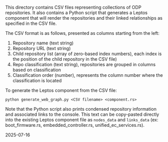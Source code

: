This directory contains CSV files representing collections of ODP repositories.  It also contains a Python
script that generates a Leptos component that will render the repositories and their linked relationships
as specified in the CSV file.

The CSV format is as follows, presented as columns starting from the left:

1. Repository name (text string)
2. Repository URL (text string)
3. Child repository list (array of zero-based index numbers), each index is the position of the child repository in the CSV file) 
4. Repo classification (text string), repositories are grouped in columns based on classification
5. Classification order (number), represents the column number where the classification is located

To generate the Leptos component from the CSV file:

`python generate_web_graph.py <CSV filename> <component.rs>`

Note that the Python script also prints condensed repository information and associated links to the console.  This text can be copy-pasted directly into the existing Leptos component file as `nodes_data` and `links_data` (ex: boot_firmware.rs, embedded_controller.rs, unified_ec_services.rs).

2025-07-16
